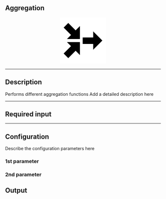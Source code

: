 ## Aggregation

<p align="center"> 
    <img src="icon.png" width="150px;"/>
</p>

***

## Description

Performs different aggregation functions 
Add a detailed description here

***

## Required input


***

## Configuration

Describe the configuration parameters here

### 1st parameter


### 2nd parameter

## Output
